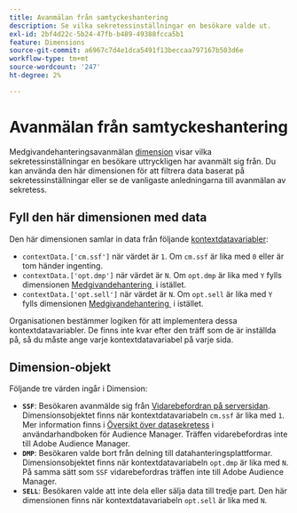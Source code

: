 ```yaml
---
title: Avanmälan från samtyckeshantering
description: Se vilka sekretessinställningar en besökare valde ut.
exl-id: 2bf4d22c-5b24-47fb-b489-49388fcca5b1
feature: Dimensions
source-git-commit: a6967c7d4e1dca5491f13beccaa797167b503d6e
workflow-type: tm+mt
source-wordcount: '247'
ht-degree: 2%

---
```


# Avanmälan från samtyckeshantering

Medgivandehanteringsavanmälan [dimension](overview.md) visar vilka sekretessinställningar en besökare uttryckligen har avanmält sig från. Du kan använda den här dimensionen för att filtrera data baserat på sekretessinställningar eller se de vanligaste anledningarna till avanmälan av sekretess.

## Fyll den här dimensionen med data

Den här dimensionen samlar in data från följande [kontextdatavariabler](/help/implement/vars/page-vars/contextdata.md):

* `contextData.['cm.ssf']` när värdet är `1`. Om `cm.ssf` är lika med `0` eller är tom händer ingenting.
* `contextData.['opt.dmp']` när värdet är `N`. Om `opt.dmp` är lika med `Y` fylls dimensionen [Medgivandehantering &#x200B;](cm-opt-in.md) i istället.
* `contextData.['opt.sell']` när värdet är `N`. Om `opt.sell` är lika med `Y` fylls dimensionen [Medgivandehantering &#x200B;](cm-opt-in.md) i istället.

Organisationen bestämmer logiken för att implementera dessa kontextdatavariabler. De finns inte kvar efter den träff som de är inställda på, så du måste ange varje kontextdatavariabel på varje sida.

## Dimension-objekt

Följande tre värden ingår i Dimension:

* **`SSF`**: Besökaren avanmälde sig från [Vidarebefordran på serversidan](/help/admin/tools/manage-rs/edit-settings/general/c-server-side-forwarding/ssf.md). Dimensionsobjektet finns när kontextdatavariabeln `cm.ssf` är lika med `1`. Mer information finns i [Översikt över datasekretess](https://experienceleague.adobe.com/docs/audience-manager/user-guide/overview/data-privacy/data-privacy.html?lang=sv-SE) i användarhandboken för Audience Manager. Träffen vidarebefordras inte till Adobe Audience Manager.
* **`DMP`**: Besökaren valde bort från delning till datahanteringsplattformar. Dimensionsobjektet finns när kontextdatavariabeln `opt.dmp` är lika med `N`. På samma sätt som `SSF` vidarebefordras träffen inte till Adobe Audience Manager.
* **`SELL`**: Besökaren valde att inte dela eller sälja data till tredje part. Den här dimensionen finns när kontextdatavariabeln `opt.sell` är lika med `N`.
